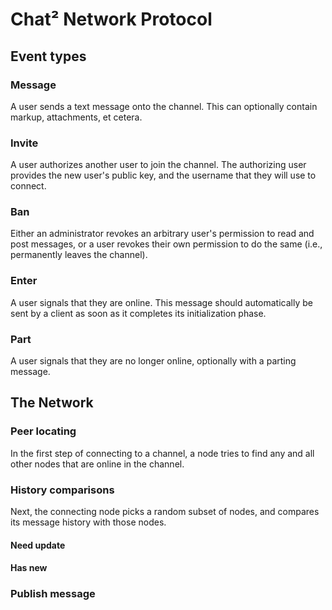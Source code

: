 # Chat² Network Protocol

## Event types

### Message

A user sends a text message onto the channel. This can optionally
contain markup, attachments, et cetera.

### Invite

A user authorizes another user to join the channel. The authorizing
user provides the new user's public key, and the username that they
will use to connect.

### Ban

Either an administrator revokes an arbitrary user's permission to read
and post messages, or a user revokes their own permission to do the
same (i.e., permanently leaves the channel).

### Enter

A user signals that they are online. This message should automatically
be sent by a client as soon as it completes its initialization phase.

### Part

A user signals that they are no longer online, optionally with a
parting message.

## The Network

### Peer locating

In the first step of connecting to a channel, a node tries to find any
and all other nodes that are online in the channel.

### History comparisons

Next, the connecting node picks a random subset of nodes, and compares
its message history with those nodes.

#### Need update

#### Has new

### Publish message
